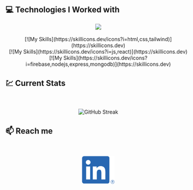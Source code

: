 ## :computer: Technologies I Worked with

<p align="center">
  <a href="https://skillicons.dev">
    <img src="https://skillicons.dev/icons?i=html,css,tailwind" />
  </a>
</p>

<div align="center">
[![My Skills](https://skillicons.dev/icons?i=html,css,tailwind)](https://skillicons.dev)
<br/>
[![My Skills](https://skillicons.dev/icons?i=js,react)](https://skillicons.dev)
<br/>
[![My Skills](https://skillicons.dev/icons?i=firebase,nodejs,express,mongodb)](https://skillicons.dev)
</div>



## :chart: Current Stats

<br />
<p align="center">
  <img width="60%" src="https://github-readme-streak-stats.herokuapp.com?user=searchsakib&theme=merko" alt="GitHub Streak" />
</p>

## :mailbox: Reach me

<br />

<p align="center">
  <a href="https://www.linkedin.com/in/searchsakib">
    <img height="75" src="https://github.com/searchsakib/searchsakib/blob/main/images/icons/LI-In-Bug.png" alt="LinkedIn Logo">
  </a>
</p>

<br />
